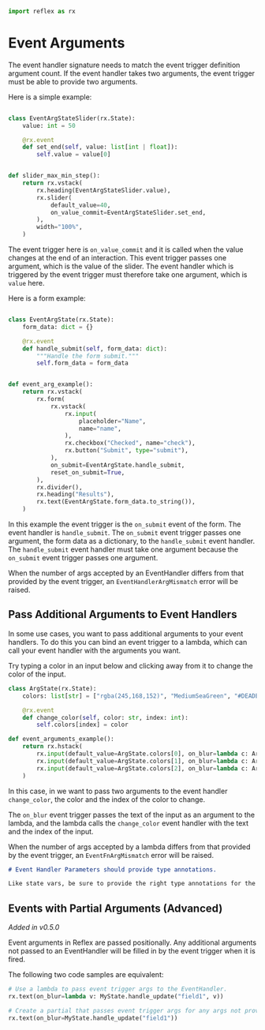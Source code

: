 ```python exec
import reflex as rx
```

# Event Arguments

The event handler signature needs to match the event trigger definition argument count. If the event handler takes two arguments, the event trigger must be able to provide two arguments.

Here is a simple example:

```python demo exec

class EventArgStateSlider(rx.State):
    value: int = 50

    @rx.event
    def set_end(self, value: list[int | float]):
        self.value = value[0]


def slider_max_min_step():
    return rx.vstack(
        rx.heading(EventArgStateSlider.value),
        rx.slider(
            default_value=40,
            on_value_commit=EventArgStateSlider.set_end,
        ),
        width="100%",
    )

```

The event trigger here is `on_value_commit` and it is called when the value changes at the end of an interaction. This event trigger passes one argument, which is the value of the slider. The event handler which is triggered by the event trigger must therefore take one argument, which is `value` here.

Here is a form example:

```python demo exec

class EventArgState(rx.State):
    form_data: dict = {}

    @rx.event
    def handle_submit(self, form_data: dict):
        """Handle the form submit."""
        self.form_data = form_data


def event_arg_example():
    return rx.vstack(
        rx.form(
            rx.vstack(
                rx.input(
                    placeholder="Name",
                    name="name",
                ),
                rx.checkbox("Checked", name="check"),
                rx.button("Submit", type="submit"),
            ),
            on_submit=EventArgState.handle_submit,
            reset_on_submit=True,
        ),
        rx.divider(),
        rx.heading("Results"),
        rx.text(EventArgState.form_data.to_string()),
    )
```

In this example the event trigger is the `on_submit` event of the form. The event handler is `handle_submit`. The `on_submit` event trigger passes one argument, the form data as a dictionary, to the `handle_submit` event handler. The `handle_submit` event handler must take one argument because the `on_submit` event trigger passes one argument.

When the number of args accepted by an EventHandler differs from that provided by the event trigger, an `EventHandlerArgMismatch` error will be raised.

## Pass Additional Arguments to Event Handlers

In some use cases, you want to pass additional arguments to your event handlers. To do this you can bind an event trigger to a lambda, which can call your event handler with the arguments you want.

Try typing a color in an input below and clicking away from it to change the color of the input.

```python demo exec
class ArgState(rx.State):
    colors: list[str] = ["rgba(245,168,152)", "MediumSeaGreen", "#DEADE3"]

    @rx.event
    def change_color(self, color: str, index: int):
        self.colors[index] = color

def event_arguments_example():
    return rx.hstack(
        rx.input(default_value=ArgState.colors[0], on_blur=lambda c: ArgState.change_color(c, 0), bg=ArgState.colors[0]),
        rx.input(default_value=ArgState.colors[1], on_blur=lambda c: ArgState.change_color(c, 1), bg=ArgState.colors[1]),
        rx.input(default_value=ArgState.colors[2], on_blur=lambda c: ArgState.change_color(c, 2), bg=ArgState.colors[2]),
    )

```

In this case, in we want to pass two arguments to the event handler `change_color`, the color and the index of the color to change.

The `on_blur` event trigger passes the text of the input as an argument to the lambda, and the lambda calls the `change_color` event handler with the text and the index of the input.

When the number of args accepted by a lambda differs from that provided by the event trigger, an `EventFnArgMismatch` error will be raised.

```md alert warning
# Event Handler Parameters should provide type annotations.

Like state vars, be sure to provide the right type annotations for the parameters in an event handler.
```

## Events with Partial Arguments (Advanced)

_Added in v0.5.0_

Event arguments in Reflex are passed positionally. Any additional arguments not
passed to an EventHandler will be filled in by the event trigger when it is
fired.

The following two code samples are equivalent:

```python
# Use a lambda to pass event trigger args to the EventHandler.
rx.text(on_blur=lambda v: MyState.handle_update("field1", v))

# Create a partial that passes event trigger args for any args not provided to the EventHandler.
rx.text(on_blur=MyState.handle_update("field1"))
```
